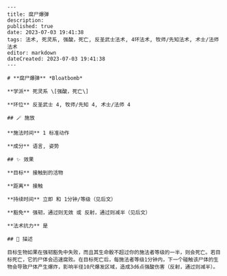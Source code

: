 
    ---
    title: 腐尸爆弹
    description: 
    published: true
    date: 2023-07-03 19:41:38
    tags: 法术, 死灵系, 强酸，死亡, 反圣武士法术, 4环法术, 牧师/先知法术, 术士/法师法术
    editor: markdown
    dateCreated: 2023-07-03 19:41:38
    ---

    # **腐尸爆弹** *Bloatbomb*

    **学派** 死灵系 \[强酸，死亡\] 

    **环位** 反圣武士 4, 牧师/先知 4, 术士/法师 4

    ## 🪄 施放

    **施法时间** 1 标准动作

    **成分** 语言, 姿势

    ## ✨ 效果 

    **目标** 接触到的活物 

    **距离** 接触  

    **持续时间** 立即 和 1分钟/等级（见后文） 

    **豁免** 强韧，通过则无效 或 反射，通过则减半（见后文）

    **法术抗力** 是

    ## 📖 描述

    目标生物如果在强韧豁免中失败，而且其生命骰不超过你的施法者等级的一半，则会死亡。若目标死亡，它的尸体会迅速腐败。在目标死亡后，每施法者等级1分钟内，下一个碰触该尸体的生物会导致尸体产生爆炸，影响半径10尺爆发区域，造成3d6点强酸伤害（反射，通过则减半）。
    